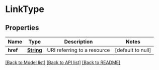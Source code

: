 # LinkType
## Properties

Name | Type | Description | Notes
------------ | ------------- | ------------- | -------------
**href** | [**String**](string.md) | URI referring to a resource | [default to null]

[[Back to Model list]](../README.md#documentation-for-models) [[Back to API list]](../README.md#documentation-for-api-endpoints) [[Back to README]](../README.md)

